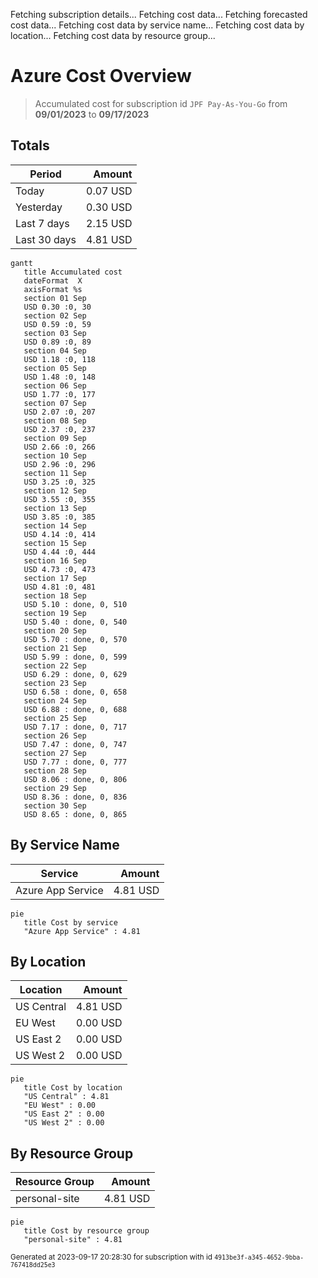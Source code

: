 Fetching subscription details...
Fetching cost data...
Fetching forecasted cost data...
Fetching cost data by service name...
Fetching cost data by location...
Fetching cost data by resource group...
# Azure Cost Overview

> Accumulated cost for subscription id `JPF Pay-As-You-Go` from **09/01/2023** to **09/17/2023**

## Totals

|Period|Amount|
|---|---:|
|Today|0.07 USD|
|Yesterday|0.30 USD|
|Last 7 days|2.15 USD|
|Last 30 days|4.81 USD|

```mermaid
gantt
   title Accumulated cost
   dateFormat  X
   axisFormat %s
   section 01 Sep
   USD 0.30 :0, 30
   section 02 Sep
   USD 0.59 :0, 59
   section 03 Sep
   USD 0.89 :0, 89
   section 04 Sep
   USD 1.18 :0, 118
   section 05 Sep
   USD 1.48 :0, 148
   section 06 Sep
   USD 1.77 :0, 177
   section 07 Sep
   USD 2.07 :0, 207
   section 08 Sep
   USD 2.37 :0, 237
   section 09 Sep
   USD 2.66 :0, 266
   section 10 Sep
   USD 2.96 :0, 296
   section 11 Sep
   USD 3.25 :0, 325
   section 12 Sep
   USD 3.55 :0, 355
   section 13 Sep
   USD 3.85 :0, 385
   section 14 Sep
   USD 4.14 :0, 414
   section 15 Sep
   USD 4.44 :0, 444
   section 16 Sep
   USD 4.73 :0, 473
   section 17 Sep
   USD 4.81 :0, 481
   section 18 Sep
   USD 5.10 : done, 0, 510
   section 19 Sep
   USD 5.40 : done, 0, 540
   section 20 Sep
   USD 5.70 : done, 0, 570
   section 21 Sep
   USD 5.99 : done, 0, 599
   section 22 Sep
   USD 6.29 : done, 0, 629
   section 23 Sep
   USD 6.58 : done, 0, 658
   section 24 Sep
   USD 6.88 : done, 0, 688
   section 25 Sep
   USD 7.17 : done, 0, 717
   section 26 Sep
   USD 7.47 : done, 0, 747
   section 27 Sep
   USD 7.77 : done, 0, 777
   section 28 Sep
   USD 8.06 : done, 0, 806
   section 29 Sep
   USD 8.36 : done, 0, 836
   section 30 Sep
   USD 8.65 : done, 0, 865
```

## By Service Name

|Service|Amount|
|---|---:|
|Azure App Service|4.81 USD|

```mermaid
pie
   title Cost by service
   "Azure App Service" : 4.81
```

## By Location

|Location|Amount|
|---|---:|
|US Central|4.81 USD|
|EU West|0.00 USD|
|US East 2|0.00 USD|
|US West 2|0.00 USD|

```mermaid
pie
   title Cost by location
   "US Central" : 4.81
   "EU West" : 0.00
   "US East 2" : 0.00
   "US West 2" : 0.00
```

## By Resource Group

|Resource Group|Amount|
|---|---:|
|personal-site|4.81 USD|

```mermaid
pie
   title Cost by resource group
   "personal-site" : 4.81
```

<sup>Generated at 2023-09-17 20:28:30 for subscription with id `4913be3f-a345-4652-9bba-767418dd25e3`</sup>
